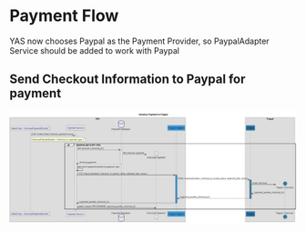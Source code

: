 # Payment Flow

YAS now chooses Paypal as the Payment Provider, so PaypalAdapter Service should be added to work with Paypal

## Send Checkout Information to Paypal for payment

![Initialize Payment in Paypal](./imgs/Initialize%20Payment%20in%20Paypal.png)
